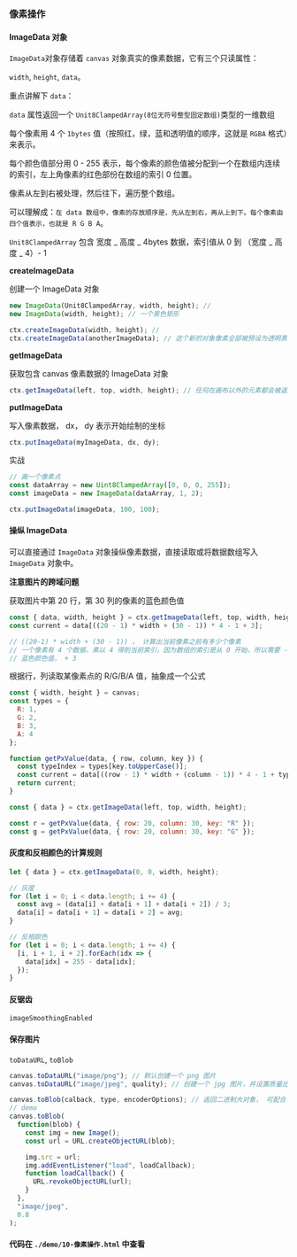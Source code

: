### 像素操作

#### ImageData 对象

`ImageData`对象存储着 `canvas` 对象真实的像素数据，它有三个只读属性：

`width`, `height`, `data`。

重点讲解下 `data`：

`data` 属性返回一个 `Unit8ClampedArray(8位无符号整型固定数组)`类型的一维数组

每个像素用 4 个 `1bytes` 值（按照红，绿，蓝和透明值的顺序，这就是 `RGBA` 格式）来表示。

每个颜色值部分用 0 - 255 表示，每个像素的颜色值被分配到一个在数组内连续的索引，左上角像素的红色部份在数组的索引 0 位置。

像素从左到右被处理，然后往下，遍历整个数组。

可以理解成：`在 data 数组中，像素的存放顺序是，先从左到右，再从上到下。每个像素由四个值表示，也就是 R G B A`。

`Unit8ClampedArray` 包含 宽度 _ 高度 _ 4bytes 数据，索引值从 0 到 （宽度 _ 高度 _ 4）- 1

**createImageData**

创建一个 ImageData 对象

```javascript
new ImageData(Unit8ClampedArray, width, height); //
new ImageData(width, height); // 一个黑色矩形

ctx.createImageData(width, height); //
ctx.createImageData(anotherImageData); // 这个新的对象像素全部被预设为透明黑
```

**getImageData**

获取包含 canvas 像素数据的 ImageData 对象

```javascript
ctx.getImageData(left, top, width, height); // 任何在画布以外的元素都会被返回成一个透明黑的ImageData对像
```

**putImageData**

写入像素数据， dx， dy 表示开始绘制的坐标

```javascript
ctx.putImageData(myImageData, dx, dy);
```

实战

```javascript
// 画一个像素点
const dataArray = new Uint8ClampedArray([0, 0, 0, 255]);
const imageData = new ImageData(dataArray, 1, 2);

ctx.putImageData(imageData, 100, 100);
```

#### 操纵 ImageData

可以直接通过 `ImageData` 对象操纵像素数据，直接读取或将数据数组写入 `ImageData` 对象中。

**注意图片的跨域问题**

获取图片中第 20 行，第 30 列的像素的蓝色颜色值

```javascript
const { data, width, height } = ctx.getImageData(left, top, width, height);
const current = data[((20 - 1) * width + (30 - 1)) * 4 - 1 + 3];

// ((20-1) * width + (30 - 1)) ， 计算出当前像素之前有多少个像素
// 一个像素有 4 个数据，乘以 4 得到当前索引，因为数组的索引是从 0 开始，所以需要 -1
// 蓝色颜色值， + 3
```

根据行，列读取某像素点的 R/G/B/A 值，抽象成一个公式

```javascript
const { width, height } = canvas;
const types = {
  R: 1,
  G: 2,
  B: 3,
  A: 4
};

function getPxValue(data, { row, column, key }) {
  const typeIndex = types[key.toUpperCase()];
  const current = data[((row - 1) * width + (column - 1)) * 4 - 1 + typeIndex];
  return current;
}

const { data } = ctx.getImageData(left, top, width, height);

const r = getPxValue(data, { row: 20, column: 30, key: "R" });
const g = getPxValue(data, { row: 20, column: 30, key: "G" });
```

#### 灰度和反相颜色的计算规则

```javascript
let { data } = ctx.getImageData(0, 0, width, height);

// 灰度
for (let i = 0; i < data.length; i += 4) {
  const avg = (data[i] + data[i + 1] + data[i + 2]) / 3;
  data[i] = data[i + 1] = data[i + 2] = avg;
}

// 反相颜色
for (let i = 0; i < data.length; i += 4) {
  [i, i + 1, i + 2].forEach(idx => {
    data[idx] = 255 - data[idx];
  });
}
```

#### 反锯齿

`imageSmoothingEnabled`

#### 保存图片

`toDataURL`, `toBlob`

```javascript
canvas.toDataURL("image/png"); // 默认创建一个 png 图片
canvas.toDataURL("image/jpeg", quality); // 创建一个 jpg 图片，并设置质量比

canvas.toBlob(calback, type, encoderOptions); // 返回二进制大对象， 可配合 URL.createObjectURL 使用
// demo
canvas.toBlob(
  function(blob) {
    const img = new Image();
    const url = URL.createObjectURL(blob);

    img.src = url;
    img.addEventListener("load", loadCallback);
    function loadCallback() {
      URL.revokeObjectURL(url);
    }
  },
  "image/jpeg",
  0.8
);
```

#### 代码在 `./demo/10-像素操作.html` 中查看
